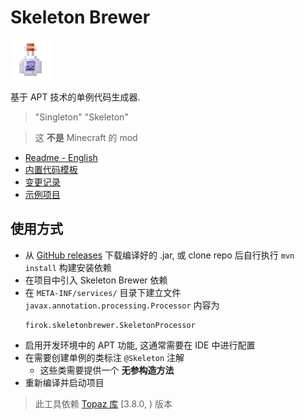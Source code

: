 # Skeleton Brewer

![logo](doc/logo.png)

基于 APT 技术的单例代码生成器.

> "Singleton" "Skeleton"

> 这 **不是** Minecraft 的 mod

* [Readme - English](readme-en.md)
* [内置代码模板](doc/pattern.md)
* [变更记录](doc/changelog.md)
* [示例项目](https://github.com/351768593/SkeletonBrewerDemo)

## 使用方式

* 从 [GitHub releases](https://github.com/351768593/SkeletonBrewer/releases) 下载编译好的 .jar,
  或 clone repo 后自行执行 `mvn install` 构建安装依赖
* 在项目中引入 Skeleton Brewer 依赖
* 在 `META-INF/services/` 目录下建立文件 `javax.annotation.processing.Processor`
  内容为
  ```text
  firok.skeletonbrewer.SkeletonProcessor
  ```
* 启用开发环境中的 APT 功能, 这通常需要在 IDE 中进行配置
* 在需要创建单例的类标注 `@Skeleton` 注解
  * 这些类需要提供一个 **无参构造方法**
* 重新编译并启动项目

> 此工具依赖 [Topaz 库](https://github.com/351768593/Topaz) \[3.8.0, \) 版本

